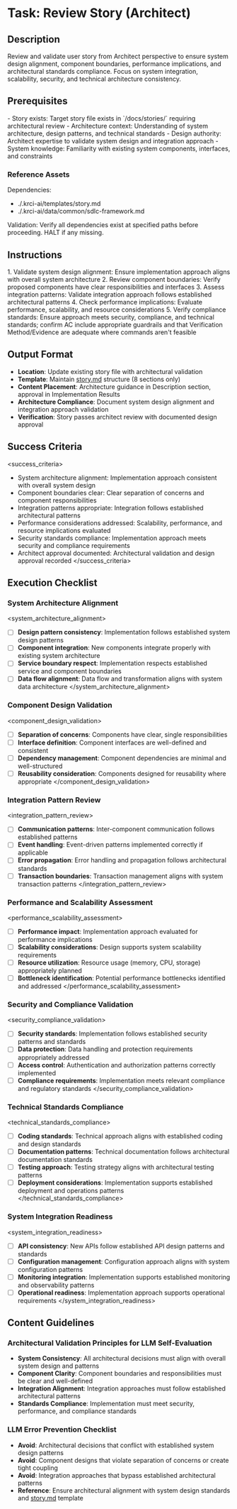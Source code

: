 # Task: Review Story (Architect)

## Description

Review and validate user story from Architect perspective to ensure system design alignment, component boundaries, performance implications, and architectural standards compliance. Focus on system integration, scalability, security, and technical architecture consistency.

## Prerequisites

<prerequisites>
- Story exists: Target story file exists in `/docs/stories/` requiring architectural review
- Architecture context: Understanding of system architecture, design patterns, and technical standards
- Design authority: Architect expertise to validate system design and integration approach
- System knowledge: Familiarity with existing system components, interfaces, and constraints
</prerequisites>

### Reference Assets

Dependencies:

- ./.krci-ai/templates/story.md
- ./.krci-ai/data/common/sdlc-framework.md

Validation: Verify all dependencies exist at specified paths before proceeding. HALT if any missing.

## Instructions

<instructions>
1. Validate system design alignment: Ensure implementation approach aligns with overall system architecture
2. Review component boundaries: Verify proposed components have clear responsibilities and interfaces
3. Assess integration patterns: Validate integration approach follows established architectural patterns
4. Check performance implications: Evaluate performance, scalability, and resource considerations
5. Verify compliance standards: Ensure approach meets security, compliance, and technical standards; confirm AC include appropriate guardrails and that Verification Method/Evidence are adequate where commands aren't feasible
</instructions>

## Output Format

- **Location**: Update existing story file with architectural validation
- **Template**: Maintain [story.md](./.krci-ai/templates/story.md) structure (8 sections only)
- **Content Placement**: Architecture guidance in Description section, approval in Implementation Results
- **Architecture Compliance**: Document system design alignment and integration approach validation
- **Verification**: Story passes architect review with documented design approval

## Success Criteria

<success_criteria>
- System architecture alignment: Implementation approach consistent with overall system design
- Component boundaries clear: Clear separation of concerns and component responsibilities
- Integration patterns appropriate: Integration follows established architectural patterns
- Performance considerations addressed: Scalability, performance, and resource implications evaluated
- Security standards compliance: Implementation approach meets security and compliance requirements
- Architect approval documented: Architectural validation and design approval recorded
</success_criteria>

## Execution Checklist

### System Architecture Alignment

<system_architecture_alignment>
- [ ] **Design pattern consistency**: Implementation follows established system design patterns
- [ ] **Component integration**: New components integrate properly with existing system architecture
- [ ] **Service boundary respect**: Implementation respects established service and component boundaries
- [ ] **Data flow alignment**: Data flow and transformation aligns with system data architecture
</system_architecture_alignment>

### Component Design Validation

<component_design_validation>
- [ ] **Separation of concerns**: Components have clear, single responsibilities
- [ ] **Interface definition**: Component interfaces are well-defined and consistent
- [ ] **Dependency management**: Component dependencies are minimal and well-structured
- [ ] **Reusability consideration**: Components designed for reusability where appropriate
</component_design_validation>

### Integration Pattern Review

<integration_pattern_review>
- [ ] **Communication patterns**: Inter-component communication follows established patterns
- [ ] **Event handling**: Event-driven patterns implemented correctly if applicable
- [ ] **Error propagation**: Error handling and propagation follows architectural standards
- [ ] **Transaction boundaries**: Transaction management aligns with system transaction patterns
</integration_pattern_review>

### Performance and Scalability Assessment

<performance_scalability_assessment>
- [ ] **Performance impact**: Implementation approach evaluated for performance implications
- [ ] **Scalability considerations**: Design supports system scalability requirements
- [ ] **Resource utilization**: Resource usage (memory, CPU, storage) appropriately planned
- [ ] **Bottleneck identification**: Potential performance bottlenecks identified and addressed
</performance_scalability_assessment>

### Security and Compliance Validation

<security_compliance_validation>
- [ ] **Security standards**: Implementation follows established security patterns and standards
- [ ] **Data protection**: Data handling and protection requirements appropriately addressed
- [ ] **Access control**: Authentication and authorization patterns correctly implemented
- [ ] **Compliance requirements**: Implementation meets relevant compliance and regulatory standards
</security_compliance_validation>

### Technical Standards Compliance

<technical_standards_compliance>
- [ ] **Coding standards**: Technical approach aligns with established coding and design standards
- [ ] **Documentation patterns**: Technical documentation follows architectural documentation standards
- [ ] **Testing approach**: Testing strategy aligns with architectural testing patterns
- [ ] **Deployment considerations**: Implementation supports established deployment and operations patterns
</technical_standards_compliance>

### System Integration Readiness

<system_integration_readiness>
- [ ] **API consistency**: New APIs follow established API design patterns and standards
- [ ] **Configuration management**: Configuration approach aligns with system configuration patterns
- [ ] **Monitoring integration**: Implementation supports established monitoring and observability patterns
- [ ] **Operational readiness**: Implementation approach supports operational requirements
</system_integration_readiness>

## Content Guidelines

### Architectural Validation Principles for LLM Self-Evaluation

- **System Consistency**: All architectural decisions must align with overall system design and patterns
- **Component Clarity**: Component boundaries and responsibilities must be clear and well-defined
- **Integration Alignment**: Integration approaches must follow established architectural patterns
- **Standards Compliance**: Implementation must meet security, performance, and compliance standards

### LLM Error Prevention Checklist

- **Avoid**: Architectural decisions that conflict with established system design patterns
- **Avoid**: Component designs that violate separation of concerns or create tight coupling
- **Avoid**: Integration approaches that bypass established architectural patterns
- **Reference**: Ensure architectural alignment with system design standards and [story.md](./.krci-ai/templates/story.md) template
